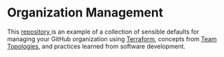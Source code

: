 # Organization Management

This [repository ](https://github.com/osinfra-io/github-organization-management)is an example of a collection of sensible defaults for managing your GitHub organization using [Terraform](https://www.terraform.io/), concepts from [Team Topologies](https://teamtopologies.com/), and practices learned from software development.

